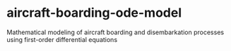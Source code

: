 # aircraft-boarding-ode-model
Mathematical modeling of aircraft boarding and disembarkation processes using first-order differential equations
